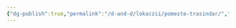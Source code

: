 ```yaml
---
{"dg-publish":true,"permalink":"/d-and-d/lokaczii/pomeste-trasindar/","created":"2024-02-19T19:15:28.641+03:00","updated":"2023-12-26T14:49:06.347+03:00"}
---
```


